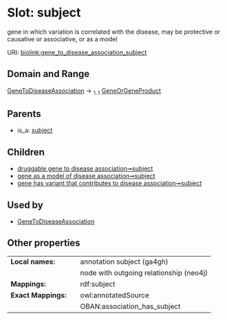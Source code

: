 
# Slot: subject


gene in which variation is correlated with the disease, may be protective or causative or associative, or as a model

URI: [biolink:gene_to_disease_association_subject](https://w3id.org/biolink/vocab/gene_to_disease_association_subject)


## Domain and Range

[GeneToDiseaseAssociation](GeneToDiseaseAssociation.md) &#8594;  <sub>1..1</sub> [GeneOrGeneProduct](GeneOrGeneProduct.md)

## Parents

 *  is_a: [subject](subject.md)

## Children

 *  [druggable gene to disease association➞subject](druggable_gene_to_disease_association_subject.md)
 *  [gene as a model of disease association➞subject](gene_as_a_model_of_disease_association_subject.md)
 *  [gene has variant that contributes to disease association➞subject](gene_has_variant_that_contributes_to_disease_association_subject.md)

## Used by

 * [GeneToDiseaseAssociation](GeneToDiseaseAssociation.md)

## Other properties

|  |  |  |
| --- | --- | --- |
| **Local names:** | | annotation subject (ga4gh) |
|  | | node with outgoing relationship (neo4j) |
| **Mappings:** | | rdf:subject |
| **Exact Mappings:** | | owl:annotatedSource |
|  | | OBAN:association_has_subject |

